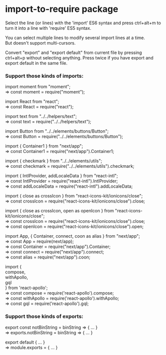 # import-to-require package

Select the line (or lines) with the 'import' ES6 syntax and press ctrl+alt+m to turn it into a line with 'require' ES5 syntax.

You can select multiple lines to modify several import lines at a time.<br />
But doesn't support multi-cursors.

Convert "export" and "export default" from current file by pressing ctrl+alt+p without selecting anything. Press twice if you have export and export default in the same file.

### Support those kinds of imports:

import moment from "moment";<br />
=> const moment = require("moment");<br />

import React from "react";<br />
=> const React = require("react");<br />

import text from "../../helpers/text";<br />
=> const text = require("../../helpers/text");<br />

import Button from "../../elements/buttons/Button";<br />
=> const Button = require("../../elements/buttons/Button");<br />

import { Container1 } from "next/app";<br />
=> const Container1 = require("next/app").Container1;<br />

import { checkmark } from "../../elements/utils";<br />
=> const checkmark = require("../../elements/utils").checkmark;<br />

import { IntlProvider, addLocaleData } from "react-intl";<br />
=> const IntlProvider = require("react-intl").IntlProvider;<br />
=> const addLocaleData = require("react-intl").addLocaleData;<br />

import { close as crossIcon } from "react-icons-kit/ionicons/close";<br />
=> const crossIcon = require("react-icons-kit/ionicons/close").close;<br />

import { close as crossIcon, open as openIcon } from "react-icons-kit/ionicons/close";<br />
=> const crossIcon = require("react-icons-kit/ionicons/close").close;<br />
=> const openIcon = require("react-icons-kit/ionicons/close").open;<br />

import App, { Container, connect, coon as alias } from "next/app";<br />
=> const App = require(next/app);<br />
=> const Container = require("next/app").Container;<br />
=> const connect = require("next/app").connect;<br />
=> const alias = require("next/app").coon;<br />

import {<br />
compose,<br />
withApollo,<br />
gql<br />
} from 'react-apollo';<br />
=> const compose = require('react-apollo').compose;<br />
=> const withApollo = require('react-apollo').withApollo;<br />
=> const gql = require('react-apollo').gql;<br />

### Support those kinds of exports:

export const notBinString = binString => { ... }<br />
=> exports.notBinString = binString => { ... }<br />

export default { ... }<br />
=> module.exports = { ... }<br />
